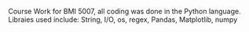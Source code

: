 Course Work for BMI 5007, all coding was done in the Python language.
Libraies used include: String, I/O, os, regex, Pandas, Matplotlib, numpy
